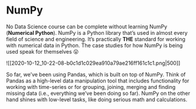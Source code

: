 # NumPy

No Data Science course can be complete without learning NumPy (**Numerical Python**). NumPy is a Python library that’s used in almost every field of science and engineering. It’s practically **THE** standard for working with numerical data in Python. The case studies for how NumPy is being used speak for themselves 😮

![[2020-10-12_10-22-08-b0c1d1c029ea910a79ae216ff161c1c1.png|500]]

So far, we’ve been using Pandas, which is built on top of NumPy. Think of Pandas as a high-level data manipulation tool that includes functionality for working with time-series or for grouping, joining, merging and finding missing data (i.e., everything we’ve been doing so far). NumPy on the other hand shines with low-level tasks, like doing serious math and calculations.